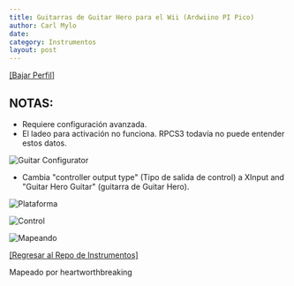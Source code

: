 ```yaml
---
title: Guitarras de Guitar Hero para el Wii (Ardwiino PI Pico)
author: Carl Mylo
date: 
category: Instrumentos
layout: post
---
```


[[Bajar Perfil]](https://github.com/hmxmilohax/rb3-pc/raw/main/instrument-repo/Wii%20Guitar%20Hero%20Les%20Paul%20%5BPi%20Pico%5D.7z)

## NOTAS:

* Requiere configuración avanzada.
* El ladeo para activación no funciona. RPCS3 todavía no puede entender estos datos.

![Guitar Configurator](https://carlmylo.github.io/docu-rpcs3/images/instruments/picolpguitarconfigurator.png "Guitar Configurator")  

* Cambia "controller output type" (Tipo de salida de control) a XInput and "Guitar Hero Guitar" (guitarra de Guitar Hero).

![Plataforma](https://carlmylo.github.io/docu-rpcs3/images/instruments/plat/santroller.png "Plataforma") 

![Control](https://carlmylo.github.io/docu-rpcs3/images/instruments/cont/wiilpcontroller.png "Control") 

![Mapeando](https://carlmylo.github.io/docu-rpcs3/images/instruments/picolpmapping.png "Mapeando") 

[[Regresar al Repo de Instrumentos]](https://rb3pc.milohax.org/espanol/repodeinst/#lista-de-instrumentos)



Mapeado por heartworthbreaking